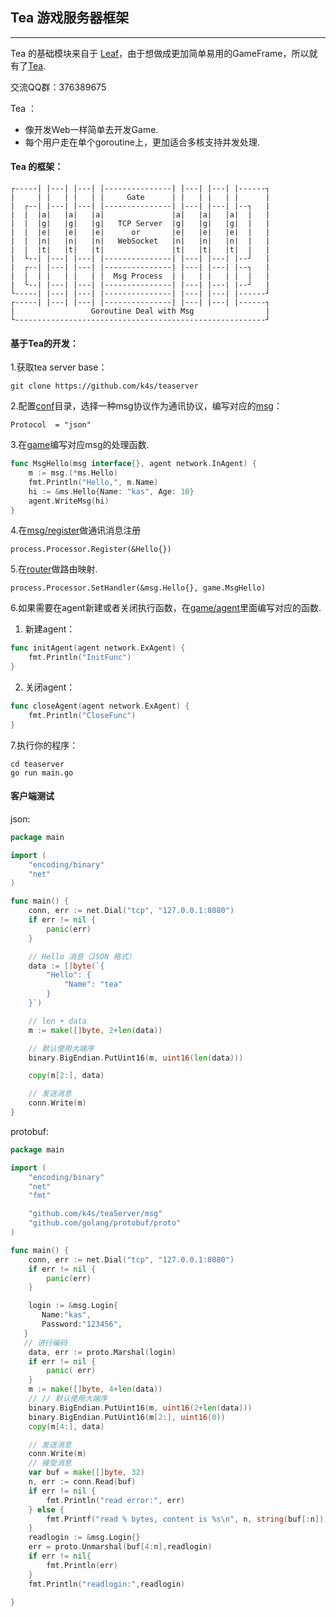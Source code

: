 ## Tea 游戏服务器框架
---
Tea 的基础模块来自于 [Leaf](https://github.com/name5566/leaf)，由于想做成更加简单易用的GameFrame，所以就有了[Tea](https://github.com/k4s/tea).

交流QQ群：376389675

Tea ：
* 像开发Web一样简单去开发Game.
* 每个用户走在单个goroutine上，更加适合多核支持并发处理.

#### Tea 的框架：

```
┌-----| |---| |---| |---------------| |---| |---| |------┐
|     | |   | |   | |     Gate      | |   | |   | |      |
|  ┌--| |---| |---| |---------------| |---| |---| |--┐   |
|  |  |a|   |a|   |a|               |a|   |a|   |a|  |   |
|  |  |g|   |g|   |g|   TCP Server  |g|   |g|   |g|  |   |
|  |  |e|   |e|   |e|      or       |e|   |e|   |e|  |   |
|  |  |n|   |n|   |n|   WebSocket   |n|   |n|   |n|  |   |
|  |  |t|   |t|   |t|               |t|   |t|   |t|  |   |
|  └--| |---| |---| |---------------| |---| |---| |--┘   |
|  ┌--| |---| |---| |---------------| |---| |---| |--┐   |
|  |  | |   | |   | |  Msg Process  | |   | |   | |  |   |
|  └--| |---| |---| |---------------| |---| |---| |--┘   |
└-----| |---| |---| |---------------| |---| |---| |------┘
┌-----| |---| |---| |---------------| |---| |---| |------┐
|                 Goroutine Deal with Msg                |
└--------------------------------------------------------┘
```

#### 基于Tea的开发：

1.获取tea server base：
```
git clone https://github.com/k4s/teaserver
```
2.配置[conf](https://github.com/k4s/teaserver/tree/master/conf)目录，选择一种msg协议作为通讯协议，编写对应的[msg](https://github.com/k4s/teaserver/tree/master/msg)：
```
Protocol  = "json"
```

3.在[game](https://github.com/k4s/teaserver/tree/master/game)编写对应msg的处理函数.
```go 
func MsgHello(msg interface{}, agent network.InAgent) {
	m := msg.(*ms.Hello)
	fmt.Println("Hello,", m.Name)
	hi := &ms.Hello{Name: "kas", Age: 10}
	agent.WriteMsg(hi)
}
```

4.在[msg/register](https://github.com/k4s/teaserver/tree/master/msg)做通讯消息注册
```
process.Processor.Register(&Hello{})
```

5.在[router](https://github.com/k4s/teaserver/tree/master/router)做路由映射.
```
process.Processor.SetHandler(&msg.Hello{}, game.MsgHello)
```
6.如果需要在agent新建或者关闭执行函数，在[game/agent](https://github.com/k4s/teaserver/game/agent.go)里面编写对应的函数.

1) 新建agent：
```go
func initAgent(agent network.ExAgent) {
	fmt.Println("InitFunc")
}
```
2) 关闭agent：

```go
func closeAgent(agent network.ExAgent) {
	fmt.Println("CloseFunc")
}

```

7.执行你的程序：
```
cd teaserver
go run main.go
```

#### 客户端测试
json:
```go
package main

import (
    "encoding/binary"
    "net"
)

func main() {
    conn, err := net.Dial("tcp", "127.0.0.1:8080")
    if err != nil {
        panic(err)
    }

    // Hello 消息（JSON 格式）
    data := []byte(`{
        "Hello": {
            "Name": "tea"
        }
    }`)

    // len + data
    m := make([]byte, 2+len(data))

    // 默认使用大端序
    binary.BigEndian.PutUint16(m, uint16(len(data)))

    copy(m[2:], data)

    // 发送消息
    conn.Write(m)
}
```
protobuf:
```go
package main

import (
    "encoding/binary"
    "net"
    "fmt"

    "github.com/k4s/teaServer/msg"
    "github.com/golang/protobuf/proto"
)

func main() {
    conn, err := net.Dial("tcp", "127.0.0.1:8080")
    if err != nil {
        panic(err)
    }

    login := &msg.Login{
       Name:"kas",
       Password:"123456",
   }
   // 进行编码
    data, err := proto.Marshal(login)
    if err != nil {
        panic( err)
    }
    m := make([]byte, 4+len(data))
    // // 默认使用大端序
    binary.BigEndian.PutUint16(m, uint16(2+len(data)))
    binary.BigEndian.PutUint16(m[2:], uint16(0))
    copy(m[4:], data)

    // 发送消息
    conn.Write(m)
    // 接受消息
    var buf = make([]byte, 32)
    n, err := conn.Read(buf)
    if err != nil {
        fmt.Println("read error:", err)
    } else {
        fmt.Printf("read % bytes, content is %s\n", n, string(buf[:n]))
    }
    readlogin := &msg.Login{}
    err = proto.Unmarshal(buf[4:n],readlogin)
    if err != nil{
        fmt.Println(err)
    }
    fmt.Println("readlogin:",readlogin)

}
```